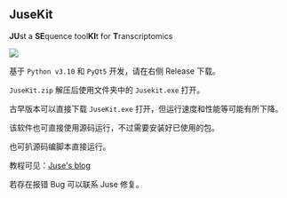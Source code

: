 ## JuseKit

**JU**st a **SE**quence tool**KI**t for **T**ranscriptomics

![](https://jusetiz.github.io/pic2/jusekit.png)

基于 `Python v3.10` 和 `PyQt5` 开发，请在右侧 Release 下载。

`JuseKit.zip` 解压后使用文件夹中的 `Jusekit.exe` 打开。

古早版本可以直接下载 `JuseKit.exe` 打开，但运行速度和性能等可能有所下降。

该软件也可直接使用源码运行，不过需要安装好已使用的包。

也可扒源码编脚本直接运行。

教程可见：[Juse's blog](https://jusetiz.github.io/)

若存在报错 Bug 可以联系 Juse 修复。
